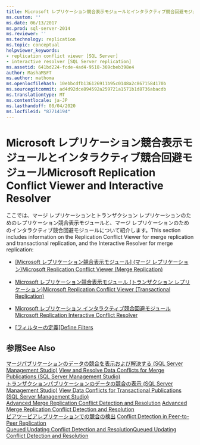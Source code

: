 ```yaml
---
title: Microsoft レプリケーション競合表示モジュールとインタラクティブ競合回避モジュール | Microsoft Docs
ms.custom: ''
ms.date: 06/13/2017
ms.prod: sql-server-2014
ms.reviewer: ''
ms.technology: replication
ms.topic: conceptual
helpviewer_keywords:
- replication conflict viewer [SQL Server]
- interactive resolver [SQL Server replication]
ms.assetid: 641bd224-fcde-4ad4-9518-369cbeb398e4
author: MashaMSFT
ms.author: mathoma
ms.openlocfilehash: 10ebbcdfb136126911b95c0148a2c8671584170b
ms.sourcegitcommit: ad4d92dce894592a259721a1571b1d8736abacdb
ms.translationtype: MT
ms.contentlocale: ja-JP
ms.lasthandoff: 08/04/2020
ms.locfileid: "87714194"
---
```

# <a name="microsoft-replication-conflict-viewer-and-interactive-resolver"></a><span data-ttu-id="72b5f-102">Microsoft レプリケーション競合表示モジュールとインタラクティブ競合回避モジュール</span><span class="sxs-lookup"><span data-stu-id="72b5f-102">Microsoft Replication Conflict Viewer and Interactive Resolver</span></span>
  <span data-ttu-id="72b5f-103">ここでは、マージ レプリケーションとトランザクション レプリケーションのためのレプリケーション競合表示モジュールと、マージ レプリケーションのためのインタラクティブ競合回避モジュールについて紹介します。</span><span class="sxs-lookup"><span data-stu-id="72b5f-103">This section includes information on the Replication Conflict Viewer for merge replication and transactional replication, and the Interactive Resolver for merge replication:</span></span>  
  
-   <span data-ttu-id="72b5f-104">[[Microsoft レプリケーション競合表示モジュール] (マージ レプリケーション)](microsoft-replication-conflict-viewer-merge-replication.md)</span><span class="sxs-lookup"><span data-stu-id="72b5f-104">[Microsoft Replication Conflict Viewer &#40;Merge Replication&#41;](microsoft-replication-conflict-viewer-merge-replication.md)</span></span>  
  
-   [<span data-ttu-id="72b5f-105">Microsoft レプリケーション競合表示モジュール (トランザクション レプリケーション)</span><span class="sxs-lookup"><span data-stu-id="72b5f-105">Microsoft Replication Conflict Viewer &#40;Transactional Replication&#41;</span></span>](microsoft-replication-conflict-viewer-transactional-replication.md)  
  
-   [<span data-ttu-id="72b5f-106">Microsoft レプリケーション インタラクティブ競合回避モジュール</span><span class="sxs-lookup"><span data-stu-id="72b5f-106">Microsoft Replication Interactive Conflict Resolver</span></span>](microsoft-replication-interactive-conflict-resolver.md)  
  
-   <span data-ttu-id="72b5f-107">[[フィルターの定義]](define-filters.md)</span><span class="sxs-lookup"><span data-stu-id="72b5f-107">[Define Filters](define-filters.md)</span></span>  
  
## <a name="see-also"></a><span data-ttu-id="72b5f-108">参照</span><span class="sxs-lookup"><span data-stu-id="72b5f-108">See Also</span></span>  
 <span data-ttu-id="72b5f-109">[マージパブリケーションのデータの競合を表示および解決する &#40;SQL Server Management Studio&#41;](view-and-resolve-data-conflicts-for-merge-publications.md) </span><span class="sxs-lookup"><span data-stu-id="72b5f-109">[View and Resolve Data Conflicts for Merge Publications &#40;SQL Server Management Studio&#41;](view-and-resolve-data-conflicts-for-merge-publications.md) </span></span>  
 <span data-ttu-id="72b5f-110">[トランザクションパブリケーションのデータの競合の表示 &#40;SQL Server Management Studio&#41;](view-data-conflicts-for-transactional-publications-sql-server-management-studio.md) </span><span class="sxs-lookup"><span data-stu-id="72b5f-110">[View Data Conflicts for Transactional Publications &#40;SQL Server Management Studio&#41;](view-data-conflicts-for-transactional-publications-sql-server-management-studio.md) </span></span>  
 <span data-ttu-id="72b5f-111">[Advanced Merge Replication Conflict Detection and Resolution](merge/advanced-merge-replication-conflict-detection-and-resolution.md) </span><span class="sxs-lookup"><span data-stu-id="72b5f-111">[Advanced Merge Replication Conflict Detection and Resolution](merge/advanced-merge-replication-conflict-detection-and-resolution.md) </span></span>  
 <span data-ttu-id="72b5f-112">[ピアツーピアレプリケーションでの競合の検出](transactional/peer-to-peer-conflict-detection-in-peer-to-peer-replication.md) </span><span class="sxs-lookup"><span data-stu-id="72b5f-112">[Conflict Detection in Peer-to-Peer Replication](transactional/peer-to-peer-conflict-detection-in-peer-to-peer-replication.md) </span></span>  
 [<span data-ttu-id="72b5f-113">Queued Updating Conflict Detection and Resolution</span><span class="sxs-lookup"><span data-stu-id="72b5f-113">Queued Updating Conflict Detection and Resolution</span></span>](transactional/updatable-subscriptions-queued-updating-conflict-resolution.md)   

  
  

